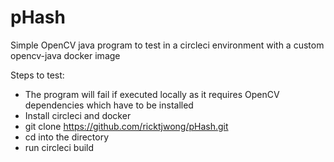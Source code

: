 # pHash
Simple OpenCV java program to test in a circleci environment with a custom opencv-java docker image

Steps to test:
  - The program will fail if executed locally as it requires OpenCV dependencies which have to be installed
  - Install circleci and docker
  - git clone https://github.com/ricktjwong/pHash.git
  - cd into the directory
  - run circleci build

